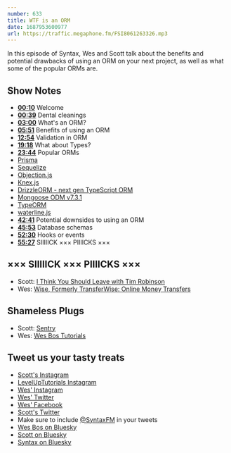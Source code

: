 ```yaml
---
number: 633
title: WTF is an ORM
date: 1687953600977
url: https://traffic.megaphone.fm/FSI8061263326.mp3
---
```


In this episode of Syntax, Wes and Scott talk about the benefits and potential drawbacks of using an ORM on your next project, as well as what some of the popular ORMs are.

## Show Notes

* **[00:10](#t=00:10)** Welcome
* **[00:39](#t=00:39)** Dental cleanings
* **[03:00](#t=03:00)** What's an ORM?
* **[05:51](#t=05:51)** Benefits of using an ORM
* **[12:54](#t=12:54)** Validation in ORM
* **[19:18](#t=19:18)** What about Types?
* **[23:44](#t=23:44)** Popular ORMs
* [Prisma](https://www.prisma.io/)
* [Sequelize](https://sequelize.org/)
* [Objection.js](https://vincit.github.io/objection.js/)
* [Knex.js](https://knexjs.org/)
* [DrizzleORM - next gen TypeScript ORM](https://orm.drizzle.team/)
* [Mongoose ODM v7.3.1](https://mongoosejs.com/)
* [TypeORM](https://typeorm.io/)
* [waterline.js](https://waterlinejs.org/)
* **[42:41](#t=42:41)** Potential downsides to using an ORM
* **[45:53](#t=45:53)** Database schemas
* **[52:30](#t=52:30)** Hooks or events
* **[55:27](#t=55:27)** SIIIIICK ××× PIIIICKS ×××

## ××× SIIIIICK ××× PIIIICKS ×××

* Scott: [I Think You Should Leave with Tim Robinson](https://www.netflix.com/ca/title/80986854)
* Wes: [Wise, Formerly TransferWise: Online Money Transfers](https://wise.com/)

## Shameless Plugs

* Scott: [Sentry](https://sentry.io)
* Wes: [Wes Bos Tutorials](https://wesbos.com/courses)

## Tweet us your tasty treats

* [Scott's Instagram](https://www.instagram.com/stolinski/)
* [LevelUpTutorials Instagram](https://www.instagram.com/LevelUpTutorials/)
* [Wes' Instagram](https://www.instagram.com/wesbos/)
* [Wes' Twitter](https://twitter.com/wesbos)
* [Wes' Facebook](https://www.facebook.com/wesbos.developer)
* [Scott's Twitter](https://twitter.com/stolinski)
* Make sure to include [@SyntaxFM](https://twitter.com/SyntaxFM) in your tweets
* [Wes Bos on Bluesky](https://bsky.app/profile/wesbos.com)
* [Scott on Bluesky](https://bsky.app/profile/tolin.ski)
* [Syntax on Bluesky](https://bsky.app/profile/syntax.fm)

